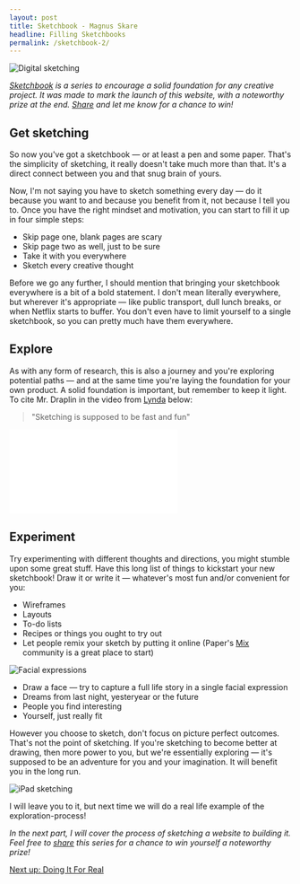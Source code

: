 ```yaml
---
layout: post
title: Sketchbook - Magnus Skare
headline: Filling Sketchbooks
permalink: /sketchbook-2/
---
```


<img src="../img/sketchbook/img_08.jpg" alt="Digital sketching" class="cover spaceless">

*<a href="/case-sketchbook">Sketchbook</a> is a series to encourage a solid foundation for any creative project. It was made to mark the launch of this website, with a noteworthy prize at the end. <a href="http://twitter.com/share?text=How%20To%20Start%20Sketching" target="_blank">Share</a> and let me know for a chance to win!*

Get sketching
-

So now you've got a sketchbook &mdash; or at least a pen and some paper. That's the simplicity of sketching, it really doesn't take much more than that. It's a direct connect between you and that snug brain of yours.

Now, I'm not saying you have to sketch something every day &mdash; do it because you want to and because you benefit from it, not because I tell you to. Once you have the right mindset and motivation, you can start to fill it up in four simple steps:

* Skip page one, blank pages are scary
* Skip page two as well, just to be sure
* Take it with you everywhere
* Sketch every creative thought

Before we go any further, I should mention that bringing your sketchbook everywhere is a bit of a bold statement. I don't mean literally everywhere, but wherever it's appropriate &mdash; like public transport, dull lunch breaks, or when Netflix starts to buffer. You don't even have to limit yourself to a single sketchbook, so you can pretty much have them everywhere.

Explore
-

As with any form of research, this is also a journey and you're exploring potential paths &mdash; and at the same time you're laying the foundation for your own product. A solid foundation is important, but remember to keep it light. To cite Mr. Draplin in the video from <a href="https://vimeo.com/113751583" target="_blank">Lynda</a> below:

> "Sketching is supposed to be fast and fun"

<iframe class="big" src="//player.vimeo.com/video/113751583?color=46d3e0&title=0&byline=0&portrait=0" frameborder="0" webkitallowfullscreen mozallowfullscreen allowfullscreen></iframe>

Experiment
-

Try experimenting with different thoughts and directions, you might stumble upon some great stuff. Have this long list of things to kickstart your new sketchbook! Draw it or write it &mdash; whatever's most fun and/or convenient for you:

* Wireframes
* Layouts
* To-do lists
* Recipes or things you ought to try out
* Let people remix your sketch by putting it online (Paper's <a href="https://mix.fiftythree.com/" target="_blank">Mix</a> community is a great place to start)

<img src="../img/sketchbook/img_09.jpg" alt="Facial expressions" class="cover big">

* Draw a face &mdash; try to capture a full life story in a single facial expression
* Dreams from last night, yesteryear or the future
* People you find interesting
* Yourself, just really fit

However you choose to sketch, don't focus on picture perfect outcomes. That's not the point of sketching. If you're sketching to become better at drawing, then more power to you, but we're essentially exploring &mdash; it's supposed to be an adventure for you and your imagination. It will benefit you in the long run.

<img src="../img/sketchbook/img_10.jpg" alt="iPad sketching">

I will leave you to it, but next time we will do a real life example of the exploration-process!


*In the next part, I will cover the process of sketching a website to building it. Feel free to <a href="http://twitter.com/share?text=How%20To%20Start%20Sketching" target="_blank">share</a> this series for a chance to win yourself a noteworthy prize!*

<a href="/sketchbook-3" class="next">Next up: Doing It For Real</a>